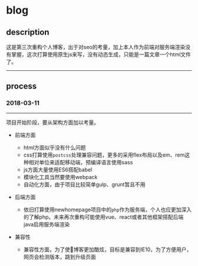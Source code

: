 # blog

## description

这是第三次重构个人博客，出于对seo的考量，加上本人作为前端对服务端渲染没有掌握，这次打算使用原生js来写，没有动态生成，只能是一篇文章一个html文件了。

---
## process

### 2018-03-11

---

项目开始阶段，要从架构方面加以考量。

* 前端方面
    * html方面似乎没有什么问题
    * css打算使用`postcss`处理兼容问题，更多的采用flex布局以及em、rem这种相对单位来适配移动端，预编译语言使用sass
    * js方面大量使用ES6搭配babel
    * 模块化工具当然要使用webpack
    * 自动化方面，由于项目比较简单gulp、grunt暂且不用
* 后端方面
    * 依旧打算使用newhomepage项目中的`php`作为服务端，个人也应更加深入的了解php。未来再次重构可能使用vue、react或者其他框架搭配后端java启用服务端渲染

* 兼容性
    * 兼容性方面，为了使博客更加酷炫，目标是兼容到IE10，为了方便用户，网页会检测版本，跳到升级页面
